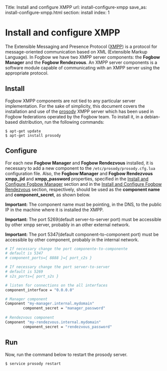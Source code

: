 Title: Install and configure XMPP
url: install-configure-xmpp
save_as: install-configure-xmpp.html
section: install
index: 1

Install and configure XMPP
==========
The Extensible Messaging and Presence Protocol (<a href="https://en.wikipedia.org/wiki/XMPP" target="_blank">XMPP</a>) is a protocol for message-oriented communication based on XML (Extensible Markup Language). In Fogbow we have two XMPP server components: the **Fogbow Manager** and the **Fogbow Rendezvous**. An XMPP server components is a software module capable of communicating with an XMPP server using the appropriate protocol.

## Install
Fogbow XMPP components are not tied to any particular server implementation. For the sake of simplicity, this document covers the installation and use of the <a href="http://prosody.im/" target="_blank">prosody</a> XMPP server which has been used in Fogbow federations operated by the Fogbow team. To install it, in a debian-based distribution, run the following commands:
``` shell
$ apt-get update
$ apt-get install prosody
```

## Configure

For each new **Fogbow Manager** and **Fogbow Rendezvous** installed, it is necessary to add a new component to the `/etc/prosody/prosody.cfg.lua` configuration file. Also, the **Fogbow Manager** and **Fogbow Rendezvous** **xmpp_jid** and 
**xmpp_password** properties, specified in the [Install and Configure Fogbow Manager](http://www.fogbowcloud.org/install-configure-fogbow-manager#configure) section and in the [Install and Configure Fogbow Rendezvous](http://www.fogbowcloud.org/install-configure-fogbow-rendezvous#configure) section, respectively, should be used as the **component name** and **component_secret**, as shown below.

**Important:** The component name must be pointing, in the DNS, to the public IP in the machine where it is installed the XMPP.

**Important:** The port 5269(default server-to-server port) must be accessible by other xmpp server, probably in an other external network.

**Important:** The port 5347(default component-to-component port) must be accessible by other component, probably in the internal network.
```bash
# If necessary change the port componente-to-componente
# default is 5347
# component_ports={ 8888 }={ port_c2s }

# If necessary change the port server-to-server
# default is 5269
# s2s_ports={ port_s2s }

# listen for connections on the all interfaces
component_interface = "0.0.0.0"

# Manager component
Component "my-manager.internal.mydomain"
        component_secret = "manager_password"
        
# Rendezvous component
Component "my-rendezvous.internal.mydomain"
        component_secret = "rendezvous_password"
```

## Run
Now, run the command below to restart the prosody server.
``` shell
$ service prosody restart
```
